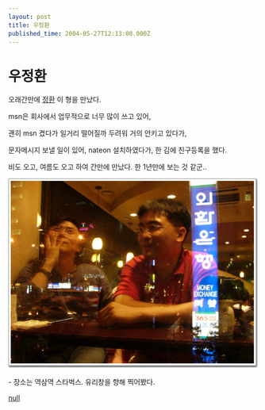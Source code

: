 ```yaml
---
layout: post
title: 우정환
published_time: 2004-05-27T12:13:00.000Z
---
```


# 우정환


오래간만에 [정환](http://minihp.cyworld.nate.com/pims/main/pims_main4.asp?tid=16218275&domain=&cast=&dpop=&productseq=&gift_preview=&thema=&codi=&preview_effect=&preview_effect_cd=&seq=&urlstr=&urlstrsub=&send_seq=&back=&item_seq=&act=&Nyearmon=&board_no=&choco=&product_type=&mana_type=) 이 형을 만났다.

msn은 회사에서 업무적으로 너무 많이 쓰고 있어,

괜히 msn 켰다가 일거리 떨어질까 두려워 거의 안키고 있다가,

문자메시지 보낼 일이 있어, nateon 설치하였다가, 한 김에 친구등록을 했다.

비도 오고, 여름도 오고 하여 간만에 만났다. 한 1년만에 보는 것 같군..

![](../pds/200902/04/80/a0109780_49897931871a4.jpg)

\- 장소는 역삼역 스타벅스. 유리창을 향해 찍어봤다.

[null](../6166899.html#6166899_1)

